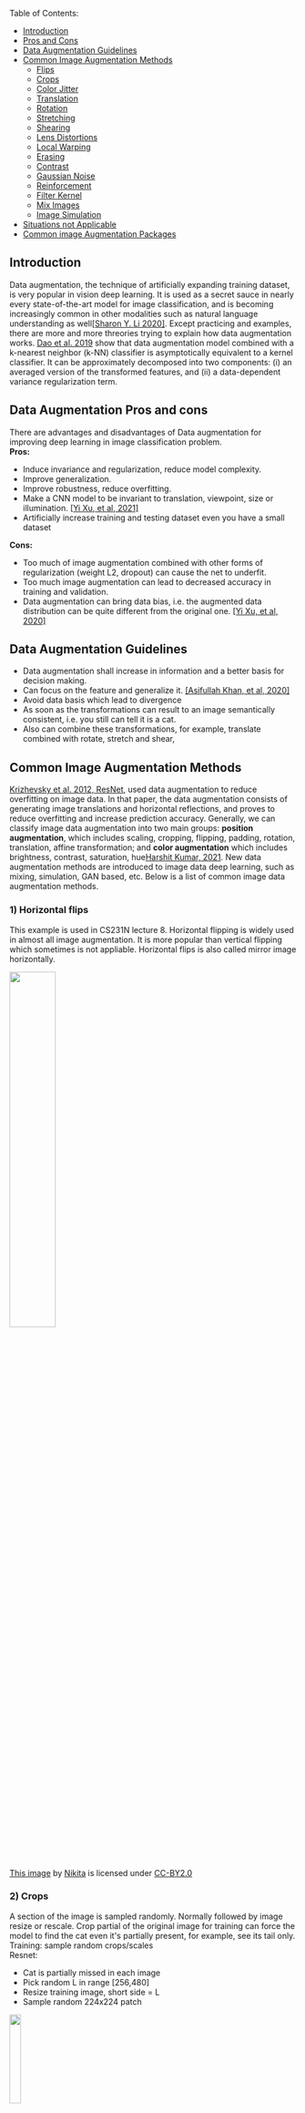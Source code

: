 Table of Contents:

- [Introduction](#intro)
- [Pros and Cons](#pros)
- [Data Augmentation Guidelines](#guidelines)
- [Common Image Augmentation Methods](#methods)
   - [Flips](#flips)
   - [Crops](#crops)
   - [Color Jitter](#jitter)
   - [Translation](#translation)
   - [Rotation ](#rotation)
   - [Stretching](#stretching)
   - [Shearing](#shearing)
   - [Lens Distortions](#distortion)
   - [Local Warping](#warp)
   - [Erasing](#erase)
   - [Contrast](#contrast)
   - [Gaussian Noise](#noise)
   - [Reinforcement](#reinforcement)
   - [Filter Kernel](#filter)
   - [Mix Images](#mix)
   - [Image Simulation](#simulation)
- [Situations not Applicable](#applicable)
- [Common image Augmentation Packages](#package)

<a name='intro'></a>
## Introduction
Data augmentation, the technique of artificially expanding training dataset, is very popular in vision deep learning. It is used as a secret sauce in nearly every state-of-the-art model for image classification, and is becoming increasingly common in other modalities such as natural language understanding as well[[Sharon Y. Li 2020]](http://ai.stanford.edu/blog/data-augmentation/). Except practicing and examples, there are more and more threories trying to explain how data augmentation works. [Dao et al. 2019](http://proceedings.mlr.press/v97/dao19b/dao19b.pdf) show that data augmentation model combined with a k-nearest neighbor (k-NN) classifier is asymptotically equivalent to a kernel classifier. It can be approximately decomposed into two components: (i) an averaged version of the transformed features, and (ii) a data-dependent variance regularization term.

<a name='pros'></a>
## Data Augmentation Pros and cons
There are advantages and disadvantages of Data augmentation for improving deep learning in image classification problem.\
**Pros:**
-	Induce invariance and regularization, reduce model complexity. 
-	Improve generalization. 
-	Improve robustness, reduce overfitting. 
-	Make a CNN model to be invariant to translation, viewpoint, size or illumination. [[Yi Xu, et al, 2021]](https://openreview.net/forum?id=p84tly8c4zf)
-	Artificially increase training and testing dataset even you have a small dataset

**Cons:**
-	Too much of image augmentation combined with other forms of regularization (weight L2, dropout) can cause the net to underfit.
-	Too much image augmentation can lead to decreased accuracy in training and validation. 
-	Data augmentation can bring data bias, i.e. the augmented data distribution can be quite different from the original one. [[Yi Xu, et al, 2020]]( https://arxiv.org/pdf/2010.01267.pdf)

<a name='guidelines'></a>
## Data Augmentation Guidelines
-	Data augmentation shall increase in information and a better basis for decision making. 
-	Can focus on the feature and generalize it. [[Asifullah Khan, et al, 2020]](https://arxiv.org/ftp/arxiv/papers/1901/1901.06032.pdf)
-	Avoid data basis which lead to divergence
-	As soon as the transformations can result to an image semantically consistent, i.e. you still can tell it is a cat. 
-	Also can combine these transformations, for example, translate combined with rotate, stretch and shear, 

<a name='methods'></a>
## Common Image Augmentation Methods
[Krizhevsky et al. 2012, ResNet](https://www.cs.toronto.edu/~kriz/imagenet_classification_with_deep_convolutional.pdf), used data augmentation to  reduce overfitting on image data. In that paper, the data augmentation consists of generating image translations and horizontal reflections, and proves to reduce overfitting and increase prediction accuracy. Generally, we can classify image data augmentation into two main groups: **position augmentation**, which includes scaling, cropping, flipping, padding, rotation, translation, affine transformation; and **color augmentation** which includes brightness, contrast, saturation, hue[Harshit Kumar, 2021](https://iq.opengenus.org/data-augmentation/). New data augmentation methods are introduced to image data deep learning, such as mixing, simulation, GAN based, etc. Below is a list of common image data augmentation methods.

<a name='flips'></a>
### 1)	Horizontal flips
This example is used in CS231N lecture 8. Horizontal flipping is widely used in almost all image augmentation. It is more popular than vertical flipping which sometimes is not appliable. Horizontal flips is also called mirror image horizontally. 
 <div class="fig figcenter fighighlight">
  <img src="/assets/ia/flip.jpg" width="40%">
  <div class="figcaption">
   
 [This image](https://www.flickr.com/photos/malfet/1428198050) by [Nikita](https://www.flickr.com/photos/malfet/) is licensed under [CC-BY2.0](https://creativecommons.org/licenses/by/2.0/)

<a name='crops'></a>
### 2)	Crops
A section of the image is sampled randomly. Normally followed by image resize or rescale. Crop partial of the original image for training can force the model to find the cat even it's partially present, for example, see its tail only.\
Training: sample random crops/scales\
Resnet:
   -	Cat is partially missed in each image
   -	Pick random L in range [256,480]
   -	Resize training image, short side = L
   -	Sample random 224x224 patch
  <div class="fig figcenter fighighlight">
  <img src="/assets/ia/crop1.jpg" width="20%">
  <div class="figcaption">

Testing: average a fixed set of crops\
ResNet:
   -	Resize image at 5 scales: {224,256,384,480,640}
   -	For each size, use 10 224x224 crops: (4 corners + 1 center)  x flips 
 <div class="fig figcenter fighighlight">
  <img src="/assets/ia/crop2.jpg" width="50%">
  <div class="figcaption">
  <br/>
 <div class="fig figcenter fighighlight">
  <img src="/assets/ia/crop3.jpg" width="50%">
  <div class="figcaption">
 
<a name='jitter'></a>
### 3)	Color jitter

   -	Randomize contrast and brightness
   -	Apply PCA to all R,G,B channels in training set
   -	Sample color offset along principal component directions
   -	Add grayscale offset to all pixels of a training image
   -	Hue jitter shifts the hue by a random amount
 <div class="fig figcenter fighighlight">
  <img src="/assets/ia/color_jitter.jpg" width="50%">
  <div class="figcaption"> 

<a name='translation'></a>
### 4)	Translation
Translation is to shift the image left or right, up or down, on a ratio that defines how much maximum to shift. To resize the image back to its original dimensions Keras by default uses a filling mode called ‘nearest’. In the following example, we assume that the image has a black background beyond its boundary, and are translated appropriately. This method of augmentation is very useful as most objects can be located at almost anywhere in the image. This forces your convolutional neural network to look everywhere. [Arun Gandhi, 2021](https://nanonets.com/blog/data-augmentation-how-to-use-deep-learning-when-you-have-limited-data-part-2/)
  <div class="fig figcenter fighighlight">
  <img src="/assets/ia/translation.jpg" width="50%">
  <div class="figcaption">
   
<a name='rotation'></a>
### 5)	Rotation 
Rotation can provide the cases of different orientation so model can learn to look for the object in various possibility. Rotation is a nasty data augmentation due to the blank border after rotating an angle not 90 or 180 degree. [Arun Gandhi, 2021](https://nanonets.com/blog/data-augmentation-how-to-use-deep-learning-when-you-have-limited-data-part-2/)
  <div class="fig figcenter fighighlight">
  <img src="/assets/ia/rotation.jpg" width="50%">
  <div class="figcaption">
  
     
<a name='stretching'></a>
### 6)	Stretching
The contrast stretching is a tool to normalize or narrow image contrast. This provides model with the chance to detect objects in blur or foggy situation.
  <div class="fig figcenter fighighlight">
  <img src="/assets/ia/stretch.jpg" width="50%">
  <div class="figcaption">
   
<a name='shearing'></a>
### 7)	Shearing
Shearing is a bounding box transformation that can be done with the help of the transformation matrix. In shearing, we turn the rectangular image into a parallelogrammed image. [Ayoosh Kathuria, 2018](https://blog.paperspace.com/data-augmentation-for-object-detection-rotation-and-shearing/). Shearing can describe the situation when the camera is in a skewed view angle.
  <div class="fig figcenter fighighlight">
  <img src="/assets/ia/shear.jpg" width="50%">
  <div class="figcaption">
   
<a name='distortion'></a>
### 8)	Lens distortions
In different viewpoint, lens distortion describe the object differently in scale and correlation
  <div class="fig figcenter fighighlight">
  <img src="/assets/ia/distortion.jpg" width="50%">
  <div class="figcaption">
     
[Sebastian Lutz, et al, 2019](https://arrow.tudublin.ie/cgi/viewcontent.cgi?article=1001&context=impstwo)
   
<a name='warp'></a>
### 9)	Local warping
This paper uses local warping to create more smaples when training a machine learning classifier. New data is generated through transformations applied in the data-space. This provides a great benefit for imporving performance and reducing overfitting.
  <div class="fig figcenter fighighlight">
  <img src="/assets/ia/warp.jpg" width="50%">
  <div class="figcaption">
     
[Sebastien C. Wong, et al, 2016](https://arxiv.org/pdf/1609.08764.pdf)
[Hong Liu, et al, 2020](https://aapm.onlinelibrary.wiley.com/doi/abs/10.1002/mp.14651)
   
<a name='erase'></a>
### 10)	Erasing
This paper introduces random erasing data augmentation method for training the convolutional neural network (CNN). In training, random erasing randomly selects a rectangle region in an image and erases its pixels with random values. In this process, training images with various levels of occlusion are generated, which reduces the risk of over-fitting and makes the model robust to occlusion. Random Erasing is parameter learning free, easy to implement, and can be integrated with most of the CNN-based recognition models. [Zhun Zhong, et al, 2019]( https://ojs.aaai.org/index.php/AAAI/article/view/7000 )
  <div class="fig figcenter fighighlight">
  <img src="/assets/ia/erise.jpg" width="50%">
  <div class="figcaption">
     

<a name='contrast'></a>
### 11)	Contrast / histogram processing 
Change image contrast by maximize image histogram. The newly created images can be used to pre-train the given neural network in order to improve the training process efficiency. But data deficiency is one of the most relevant issues. [Agnieszka M. et al, 2018](https://ieeexplore.ieee.org/abstract/document/8388338)
  <div class="fig figcenter fighighlight">
  <img src="/assets/ia/contrast.jpg" width="50%">
  <div class="figcaption">
    
     
<a name='noise'></a>
### 12)	Add Gaussian noise
Over-fitting usually happens when your neural network tries to learn high frequency features (patterns that occur a lot) that may not be useful. Gaussian noise, which has zero mean, essentially has data points in all frequencies, effectively distorting the high frequency features. This also means that lower frequency components (usually, your intended data) are also distorted, but your neural network can learn to look past that. Adding just the right amount of noise can enhance the learning capability. [Arun Gandhi, 2021](https://nanonets.com/blog/data-augmentation-how-to-use-deep-learning-when-you-have-limited-data-part-2/)
  <div class="fig figcenter fighighlight">
  <img src="/assets/ia/noise.jpg" width="50%">
  <div class="figcaption">

     
<a name='reinforcement'></a>
### 13)	Using reinforcement learning to for image data augmentation 
This paper describes a procedure called AutoAugment to automatically search for improved dataaugmentation policies. And use the search algorithm to find the best policy such that the neural network yields the highest validation accuracy on a target dataset. [Cubuk et al. 2019](https://openaccess.thecvf.com/content_CVPR_2019/papers/Cubuk_AutoAugment_Learning_Augmentation_Strategies_From_Data_CVPR_2019_paper.pdf)
  <div class="fig figcenter fighighlight">
  <img src="/assets/ia/reinforce.jpg" width="50%">
  <div class="figcaption">


<a name='filter'></a>
### 14)	 Apply Filter kernel
Kernel filters are a very popular technique in image processing to sharpen and blur images. These filters work by sliding an n × n matrix across an image with either a Gaussian blur filter, which will result in a blurrier image, or a high contrast vertical or horizontal edge filter which will result in a sharper image along edges. Intuitively, blurring images for Data Augmentation could lead to higher resistance to motion blur during testing. Additionally, sharpening images for Data Augmentation could result in encapsulating more details about objects of interest. [Guoliang K, et al. 2017](https://arxiv.org/pdf/1707.07103.pdf)
  <div class="fig figcenter fighighlight">
  <img src="/assets/ia/filterKernel.jpg" width="50%">
  <div class="figcaption">
   
     
<a name='mix'></a>
### 15)	 Mix images
The concept of mixing images in an unintuitive way was further investigated by [Summers and Dinneen](https://arxiv.org/pdf/1805.11272.pdf). They looked at using non-linear methods to combine images into new training instances. All of the methods they used resulted in better performance compared to the baseline models. 
  <div class="fig figcenter fighighlight">
  <img src="/assets/ia/mixed.jpg" width="50%">
  <div class="figcaption">
Another example: Train on rando blends of images, i.e. 40% cat, 60% dog. Then use original images for test.
  <div class="fig figcenter fighighlight">
  <img src="/assets/ia/blend.jpg" width="50%">
  <div class="figcaption">
   
     
<a name='simulation'></a>
### 16)	Image simulation
This  paper  ex-ploresdomain  randomization,  a  simple  technique  for  trainingmodels on simulated images that transfer to real images by ran-domizing rendering in the simulator. With enough variability inthe simulator,  the real  world may  appear to  the model  as justanother  variation.  [Josh Tabin, et al, 2017](https://arxiv.org/pdf/1703.06907.pdf)
  <div class="fig figcenter fighighlight">
  <img src="/assets/ia/simulation.jpg" width="50%">
  <div class="figcaption">

     
<a name='applicable'></a>
## Situations that Data Augmentation is  not Applicable
Not every image data augmentation method can be used for any applications. We need to consider the infomation that the data augmentation added. Sometimes a data augmentation method can mess up the dataset. For example, in numerical OCR model training, we can’t use vertical flipping, because “6” becomes to "9" after vertical flipping.


<a name='package'></a>
## Common image Augmentation Packages
-	keras.preprocessing.image.[ImageDataGenerator](https://www.tensorflow.org/api_docs/python/tf/keras/preprocessing/image/ImageDataGenerator)
-	[imaug](https://imgaug.readthedocs.io/en/latest/)
-	[albumentations](https://albumentations.ai/)
-	[opencv](https://towardsdatascience.com/complete-image-augmentation-in-opencv-31a6b02694f5)
-	[augmentor](https://augmentor.readthedocs.io/en/master/)
-	[skimage](https://scikit-image.org/docs/dev/api/skimage.html)
-	[solt](https://mipt-oulu.github.io/solt/)
